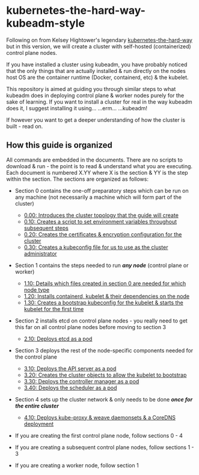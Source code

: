 # kubernetes-the-hard-way-kubeadm-style
Following on from Kelsey Hightower's legendary [kubernetes-the-hard-way](https://github.com/kelseyhightower/kubernetes-the-hard-way) but in this version, we will create a cluster with self-hosted (containerized) control plane nodes.

If you have installed a cluster using kubeadm, you have probably noticed that the only things that are actually installed & run directly on the nodes host OS are the container runtime (Docker, containerd, etc) & the kubelet.

This repository is aimed at guiding you through similar steps to what kubeadm does in deploying control plane & worker nodes purely for the sake of learning.
If you want to install a cluster for real in the way kubeadm does it, I suggest installing it using... ...erm... ...kubeadm!

If however you want to get a deeper understanding of how the cluster is built - read on.

## How this guide is organized
All commands are embedded in the documents. There are no scripts to download & run - the point is to read & understand what you are executing.
Each document is numbered X.YY where X is the section & YY is the step within the section. The sections are organized as follows:

- Section 0 contains the one-off preparatory steps which can be run on any machine (not necessarily a machine which will form part of the cluster)
  - [0.00: Introduces the cluster topology that the guide will create](./0.00-introduction-and-server-topology.md)
  - [0.10: Creates a script to set environment variables throughout subsequent steps](./0.10-create-an-envireonment-script.md)
  - [0.20: Creates the certificates & encryption configuration for the cluster](./0.20-certificate-and-encryption-config.md)
  - [0.30: Creates a kubeconfig file for us to use as the cluster administrator](./0.30-create-admin-user-kubeconfig.md)

- Section 1 contains the steps needed to run ***any node*** (control plane or worker)
  - [1.10: Details which files created in section 0 are needed for which node type](./1.10-copy-certificates-to-node.md)
  - [1.20: Installs containerd, kubelet & their dependencies on the node](./1.20-install-kubelet-and-dependencies.md)
  - [1.30: Creates a bootstrap kubeconfig for the kubelet & starts the kubelet for the first time](./1.30-bootstrap-setup-and-start-kubelet.md)

- Section 2 installs etcd on control plane nodes - you really need to get this far on all control plane nodes before moving to section 3
  - [2.10: Deploys etcd as a pod](./2.10-start-etcd.md)

- Section 3 deploys the rest of the node-specific components needed for the control plane
  - [3.10: Deploys the API server as a pod](./3.10-start-api-server.md)
  - [3.20: Creates the cluster objects to allow the kubelet to bootstrap](./3.20-setup-kubelet-tls-bootstrapping.md)
  - [3.30: Deploys the controller manager as a pod](./3.30-configure-and-start-kube-controller-manager.md)
  - [3.40: Deploys the scheduler as a pod](./3.40-configure-and-start-scheduler.md)

- Section 4 sets up the cluster network & only needs to be done ***once for the entire cluster***
  - [4.10: Deploys kube-proxy & weave daemonsets & a CoreDNS deployment](./4.10-networking.md)

- If you are creating the first control plane node, follow sections 0 - 4
- If you are creating a subsequent control plane nodes, follow sections 1 - 3
- If you are creating a worker node, follow section 1
